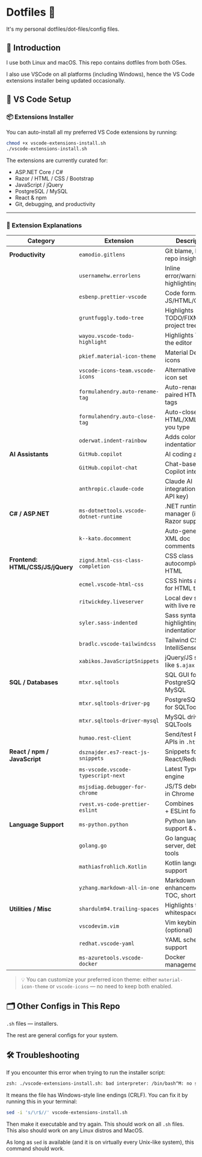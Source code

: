 # Dotfiles :wrench:

It's my personal dotfiles/dot-files/config files.

## 🧭 Introduction

I use both Linux and macOS. This repo contains dotfiles from both OSes.

I also use VSCode on all platforms (including Windows), hence the VS Code extensions installer being updated occasionally.

## 🧩 VS Code Setup

### 📦 Extensions Installer

You can auto-install all my preferred VS Code extensions by running:

```bash
chmod +x vscode-extensions-install.sh
./vscode-extensions-install.sh
```

The extensions are currently curated for:
- ASP.NET Core / C#
- Razor / HTML / CSS / Bootstrap
- JavaScript / jQuery
- PostgreSQL / MySQL
- React & npm
- Git, debugging, and productivity

---

### 📖 Extension Explanations

| Category | Extension | Description |
|----------|-----------|-------------|
| **Productivity** | `eamodio.gitlens` | Git blame, history, repo insights |
|  | `usernamehw.errorlens` | Inline error/warning highlighting |
|  | `esbenp.prettier-vscode` | Code formatter for JS/HTML/CSS/TS |
|  | `gruntfuggly.todo-tree` | Highlights TODO/FIXME in project tree |
|  | `wayou.vscode-todo-highlight` | Highlights TODO in the editor |
|  | `pkief.material-icon-theme` | Material Design file icons |
|  | `vscode-icons-team.vscode-icons` | Alternative, bold icon set |
|  | `formulahendry.auto-rename-tag` | Auto-renames paired HTML/XML tags |
|  | `formulahendry.auto-close-tag` | Auto-closes HTML/XML tags as you type |
|  | `oderwat.indent-rainbow` | Adds colors to indentation levels |
| **AI Assistants** | `GitHub.copilot` | AI coding assistant |
|  | `GitHub.copilot-chat` | Chat-based Copilot interface |
|  | `anthropic.claude-code` | Claude AI integration (needs API key) |
| **C# / ASP.NET** | `ms-dotnettools.vscode-dotnet-runtime` | .NET runtime manager (includes Razor support) |
|  | `k--kato.docomment` | Auto-generates XML doc comments |
| **Frontend: HTML/CSS/JS/jQuery** | `zignd.html-css-class-completion` | CSS class autocompletion in HTML |
|  | `ecmel.vscode-html-css` | CSS hints and links for HTML tags |
|  | `ritwickdey.liveserver` | Local dev server with live reload |
|  | `syler.sass-indented` | Sass syntax highlighting and indentation |
|  | `bradlc.vscode-tailwindcss` | Tailwind CSS IntelliSense |
|  | `xabikos.JavaScriptSnippets` | jQuery/JS snippets like `$.ajax()` |
| **SQL / Databases** | `mtxr.sqltools` | SQL GUI for PostgreSQL, MySQL |
|  | `mtxr.sqltools-driver-pg` | PostgreSQL driver for SQLTools |
|  | `mtxr.sqltools-driver-mysql` | MySQL driver for SQLTools |
|  | `humao.rest-client` | Send/test REST APIs in `.http` files |
| **React / npm / JavaScript** | `dsznajder.es7-react-js-snippets` | Snippets for React/Redux/hooks |
|  | `ms-vscode.vscode-typescript-next` | Latest TypeScript engine |
|  | `msjsdiag.debugger-for-chrome` | JS/TS debugging in Chrome |
|  | `rvest.vs-code-prettier-eslint` | Combines Prettier + ESLint formatting |
| **Language Support** | `ms-python.python` | Python language support & Jupyter |
|  | `golang.go` | Go language server, debugger & tools |
|  | `mathiasfrohlich.Kotlin` | Kotlin language support |
|  | `yzhang.markdown-all-in-one` | Markdown enhancements, TOC, shortcuts |
| **Utilities / Misc** | `shardulm94.trailing-spaces` | Highlights trailing whitespace |
|  | `vscodevim.vim` | Vim keybindings (optional) |
|  | `redhat.vscode-yaml` | YAML schema support |
|  | `ms-azuretools.vscode-docker` | Docker management tools |

> 💡 You can customize your preferred icon theme: either `material-icon-theme` or `vscode-icons` — no need to keep both enabled.

## 🗂 Other Configs in This Repo

`.sh` files — installers.

The rest are general configs for your system.

## 🛠 Troubleshooting
If you encounter this error when trying to run the installer script:

```bash
zsh: ./vscode-extensions-install.sh: bad interpreter: /bin/bash^M: no such file or directory
```

It means the file has Windows-style line endings (CRLF). You can fix it by running this in your terminal:

```bash
sed -i 's/\r$//' vscode-extensions-install.sh
```

Then make it executable and try again. This should work on all `.sh` files. This also should work on any Linux distros and MacOS.

As long as `sed` is available (and it is on virtually every Unix-like system), this command should work.